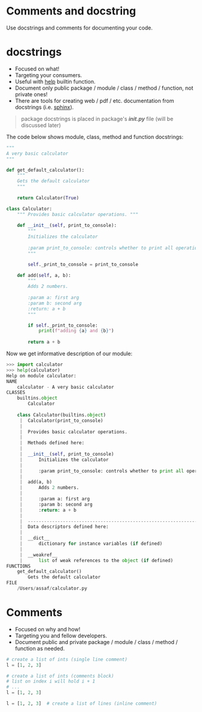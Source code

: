 # Comments and docstring
Use docstrings and comments for documenting your code.
# docstrings
- Focused on what!
- Targeting your consumers.
- Useful with [help](https://docs.python.org/3/library/functions.html#help) builtin function.
- Document only public package / module / class / method / function, not private ones!   
- There are tools for creating web / pdf / etc. documentation from docstrings (i.e. [sphinx](http://www.sphinx-doc.org/en/master/)).

> package docstrings is placed in package's ***__init__.py*** file (will be discussed later)

The code below shows module, class, method and function docstrings:
```python
"""
A very basic calculator
"""

def get_default_calculator():
    """
    Gets the default calculator
    """
    
	return Calculator(True)

class Calculator:
    """ Provides basic calculator operations. """
	
    def __init__(self, print_to_console):
	    """
	    Initializes the calculator
	    
	    :param print_to_console: controls whether to print all operations
	    """

		self._print_to_console = print_to_console

    def add(self, a, b):
        """
        Adds 2 numbers.
        
        :param a: first arg
        :param b: second arg
        :return: a + b
        """

        if self._print_to_console:
            print(f"adding {a} and {b}")
        
        return a + b
```
Now we get informative description of our module:
```python
>>> import calculator
>>> help(calculator)
Help on module calculator:
NAME
    calculator - A very basic calculator
CLASSES
    builtins.object
        Calculator
    
    class Calculator(builtins.object)
     |  Calculator(print_to_console)
     |  
     |  Provides basic calculator operations.
     |  
     |  Methods defined here:
     |  
     |  __init__(self, print_to_console)
     |      Initializes the calculator
     |      
     |      :param print_to_console: controls whether to print all operations
     |  
     |  add(a, b)
     |      Adds 2 numbers.
     |      
     |      :param a: first arg
     |      :param b: second arg
     |      :return: a + b
     |  
     |  ----------------------------------------------------------------------
     |  Data descriptors defined here:
     |  
     |  __dict__
     |      dictionary for instance variables (if defined)
     |  
     |  __weakref__
     |      list of weak references to the object (if defined)
FUNCTIONS
    get_default_calculator()
        Gets the default calculator
FILE
    /Users/assaf/calculator.py
```
# Comments
- Focused on why and how!
- Targeting you and fellow developers.
-  Document public and private package / module / class / method / function as needed.
```python
# create a list of ints (single line comment)
l = [1, 2, 3]

# create a list of ints (comments block)
# list on index i will hold i + 1
# ...
l = [1, 2, 3]

l = [1, 2, 3]  # create a list of lines (inline comment)
```
<!--stackedit_data:
eyJoaXN0b3J5IjpbLTU1Nzk2MzMyMSwtMjc3OTQwNTEzLC05Mz
M5ODExNjNdfQ==
-->